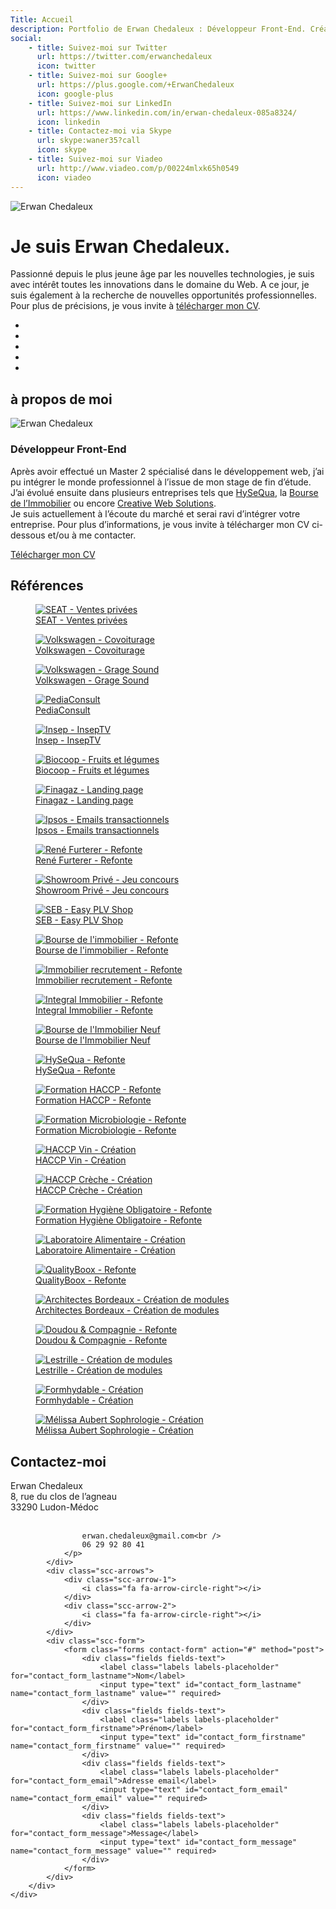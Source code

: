 ```yaml
---
Title: Accueil
description: Portfolio de Erwan Chedaleux : Développeur Front-End. Création de site internet, site dynamique, E-Commerce, Blog, Référencement, Réseaux sociaux.
social:
    - title: Suivez-moi sur Twitter
      url: https://twitter.com/erwanchedaleux
      icon: twitter
    - title: Suivez-moi sur Google+
      url: https://plus.google.com/+ErwanChedaleux
      icon: google-plus
    - title: Suivez-moi sur LinkedIn
      url: https://www.linkedin.com/in/erwan-chedaleux-085a8324/
      icon: linkedin
    - title: Contactez-moi via Skype
      url: skype:waner35?call
      icon: skype
    - title: Suivez-moi sur Viadeo
      url: http://www.viadeo.com/p/00224mlxk65h0549
      icon: viadeo
---
```


<div class="sc-home">
    <div class="sch-background">
        <img src="%theme_url%/assets/media/img/home-ls-1280.jpg"
             srcset="%theme_url%/assets/media/img/home-ls-1280.jpg 1280w,
                     %theme_url%/assets/media/img/home-ls-1920.jpg 1920w"
             class="schb-img"
             alt="Erwan Chedaleux" />
    </div>
    <div class="sch-content">
        <h1 class="sch-title-1">Je suis Erwan Chedaleux.</h1>
        <p class="sch-text">
            Passionné depuis le plus jeune âge par les <span class="highlight">nouvelles technologies</span>, je suis avec intérêt toutes les innovations dans le domaine du <span class="highlight">Web</span>. A ce jour, je suis également à la recherche de nouvelles <span class="highlight">opportunités professionnelles</span>. Pour plus de précisions, je vous invite à <a href="%theme_url%/assets/media/pdf/cv-erwan-chedaleux.pdf" title="CV de Erwan Chedaleux" target="_blank" class="lnk">télécharger mon CV</a>.
        </p>
        <div class="sch-social-networks">
            <ul class="sch-list">
                <li class="sch-itm">
                    <a href="https://twitter.com/erwanchedaleux" title="Suivez-moi sur Twitter" target="_blank" class="sch-lnk sch-lnk-twitter">
                        <i class="fa fa-twitter"></i>
                    </a>
                </li>
                <li class="sch-itm">
                    <a href="https://plus.google.com/+ErwanChedaleux" title="Suivez-moi sur Google+" target="_blank" class="sch-lnk">
                        <i class="fa fa-google-plus"></i>
                    </a>
                </li>
                <li class="sch-itm">
                    <a href="https://www.linkedin.com/in/erwan-chedaleux-085a8324/" title="Suivez-moi sur LinkedIn" target="_blank" class="sch-lnk">
                        <i class="fa fa-linkedin"></i>
                    </a>
                </li>
                <li class="sch-itm">
                    <a href="skype:waner35?call" title="Suivez-moi sur Skype" class="sch-lnk">
                        <i class="fa fa-skype"></i>
                    </a>
                </li>
                <li class="sch-itm">
                    <a href="http://www.viadeo.com/p/00224mlxk65h0549" title="Suivez-moi sur Viadeo" target="_blank" class="sch-lnk">
                        <i class="fa fa-viadeo"></i>
                    </a>
                </li>
            </ul>
        </div>
    </div>
    <div class="sch-arrow">
        <i class="fa fa-angle-down"></i>
    </div>
</div>
<div class="sc-about-me">
    <h2 class="scam-title-1">à propos de moi</h2>
    <div class="scam-content">
        <div class="inner">
            <div class="scam-photo">
                <img src="%theme_url%/assets/media/img/photo-erwan-chedaleux-ls-200.jpg"
                     srcset="%theme_url%/assets/media/img/photo-erwan-chedaleux-ls-200.jpg 200w,
                             %theme_url%/assets/media/img/photo-erwan-chedaleux-ls-300.jpg 300w"
                     class="scam-img"
                     alt="Erwan Chedaleux" />
            </div>
            <div class="scam-text">
                <h3 class="scam-title-2">Développeur Front-End</h3>
                <p class="scam-paragraph">
                    Après avoir effectué un Master 2 spécialisé dans le développement web, j’ai pu intégrer le monde professionnel à l’issue de mon stage de fin d’étude. J’ai évolué ensuite dans plusieurs entreprises tels que <a href="http://www.hysequa.fr/" rel="nofollow" target="_blank" class="lnk">HySeQua</a>, la <a href="https://www.bourse-immobilier.fr/" rel="nofollow" target="_blank" class="lnk">Bourse de l’Immobilier</a> ou encore <a href="https://www.cws-studio.com/" rel="nofollow" target="_blank" class="lnk">Creative Web Solutions</a>. <br />
                    Je suis actuellement à l’écoute du marché et serai ravi d’intégrer votre entreprise. Pour  plus d’informations, je vous invite à télécharger mon CV ci-dessous et/ou à me contacter.
                </p>
                <a href="#" class="scam-btn btns btn-1">
                    <i class="fa fa-file-pdf-o"></i>
                    Télécharger mon CV
                </a>
            </div>
        </div>
    </div>
    <div class="scam-arrow">
        <i class="fa fa-angle-down"></i>
    </div>
</div>
<div class="sc-references">
    <h2 class="scr-title-1">Références</h2>
    <div class="scr-content">
        <div class="inner">
            <div class="scr-shuffle">
                <figure class="scr-itm" data-groups='["all, cws"]' data-title="SEAT - Ventes privées">
                    <a href="#" class="scr-lnk" target="_blank" rel="nofollow">
                        <div class="scr-background">
                            <img src="%theme_url%/assets/media/img/logo-seat-ls-216.jpg"
                                 srcset="%theme_url%/assets/media/img/logo-seat-ls-216.jpg 216w,
                                         %theme_url%/assets/media/img/logo-seat-ls-324.jpg 324w"
                                 class="scr-img"
                                 alt="SEAT - Ventes privées" />
                        </div>
                        <figcaption class="scr-caption">SEAT - Ventes privées</figcaption>
                    </a>
                </figure>
                <figure class="scr-itm" data-groups='["all, cws"]' data-title="Volkswagen - Covoiturage">
                    <a href="#" class="scr-lnk" target="_blank" rel="nofollow">
                        <div class="scr-background">
                            <img src="%theme_url%/assets/media/img/logo-volkswagen-ls-216.jpg"
                                 srcset="%theme_url%/assets/media/img/logo-volkswagen-ls-216.jpg 216w,
                                         %theme_url%/assets/media/img/logo-volkswagen-ls-324.jpg 324w"
                                 class="scr-img"
                                 alt="Volkswagen - Covoiturage" />
                        </div>
                        <figcaption class="scr-caption">Volkswagen - Covoiturage</figcaption>
                    </a>
                </figure>
                <figure class="scr-itm" data-groups='["all, cws"]' data-title="Volkswagen - Grage Sound">
                    <a href="#" class="scr-lnk" target="_blank" rel="nofollow">
                        <div class="scr-background">
                            <img src="%theme_url%/assets/media/img/logo-garagesound-ls-216.jpg"
                                 srcset="%theme_url%/assets/media/img/logo-garagesound-ls-216.jpg 216w,
                                         %theme_url%/assets/media/img/logo-garagesound-ls-324.jpg 324w"
                                 class="scr-img"
                                 alt="Volkswagen - Grage Sound" />
                        </div>
                        <figcaption class="scr-caption">Volkswagen - Grage Sound</figcaption>
                    </a>
                </figure>
                <figure class="scr-itm" data-groups='["all, cws"]' data-title="PediaConsult">
                    <a href="#" class="scr-lnk" target="_blank" rel="nofollow">
                        <div class="scr-background">
                            <img src="%theme_url%/assets/media/img/logo-pediaconsult-ls-216.jpg"
                                 srcset="%theme_url%/assets/media/img/logo-pediaconsult-ls-216.jpg 216w,
                                         %theme_url%/assets/media/img/logo-pediaconsult-ls-324.jpg 324w"
                                 class="scr-img"
                                 alt="PediaConsult" />
                        </div>
                        <figcaption class="scr-caption">PediaConsult</figcaption>
                    </a>
                </figure>
                <figure class="scr-itm" data-groups='["all, cws"]' data-title="Insep - InsepTV">
                    <a href="#" class="scr-lnk" target="_blank" rel="nofollow">
                        <div class="scr-background">
                            <img src="%theme_url%/assets/media/img/logo-inseptv-ls-216.jpg"
                                 srcset="%theme_url%/assets/media/img/logo-inseptv-ls-216.jpg 216w,
                                         %theme_url%/assets/media/img/logo-inseptv-ls-324.jpg 324w"
                                 class="scr-img"
                                 alt="Insep - InsepTV" />
                        </div>
                        <figcaption class="scr-caption">Insep - InsepTV</figcaption>
                    </a>
                </figure>
                <figure class="scr-itm" data-groups='["all, cws"]' data-title="Biocoop - Fruits et légumes">
                    <a href="#" class="scr-lnk" target="_blank" rel="nofollow">
                        <div class="scr-background">
                            <img src="%theme_url%/assets/media/img/logo-biocoop-ls-216.jpg"
                                 srcset="%theme_url%/assets/media/img/logo-biocoop-ls-216.jpg 216w,
                                         %theme_url%/assets/media/img/logo-biocoop-ls-324.jpg 324w"
                                 class="scr-img"
                                 alt="Biocoop - Fruits et légumes" />
                        </div>
                        <figcaption class="scr-caption">Biocoop - Fruits et légumes</figcaption>
                    </a>
                </figure>
                <figure class="scr-itm" data-groups='["all, cws"]' data-title="Finagaz - Landing page">
                    <a href="#" class="scr-lnk" target="_blank" rel="nofollow">
                        <div class="scr-background">
                            <img src="%theme_url%/assets/media/img/logo-finagaz-ls-216.jpg"
                                 srcset="%theme_url%/assets/media/img/logo-finagaz-ls-216.jpg 216w,
                                         %theme_url%/assets/media/img/logo-finagaz-ls-324.jpg 324w"
                                 class="scr-img"
                                 alt="Finagaz - Landing page" />
                        </div>
                        <figcaption class="scr-caption">Finagaz - Landing page</figcaption>
                    </a>
                </figure>
                <figure class="scr-itm" data-groups='["all, cws"]' data-title="Ipsos - Emails transactionnels">
                    <a href="#" class="scr-lnk" target="_blank" rel="nofollow">
                        <div class="scr-background">
                            <img src="%theme_url%/assets/media/img/logo-ipsos-ls-216.jpg"
                                 srcset="%theme_url%/assets/media/img/logo-ipsos-ls-216.jpg 216w,
                                         %theme_url%/assets/media/img/logo-ipsos-ls-324.jpg 324w"
                                 class="scr-img"
                                 alt="Ipsos - Emails transactionnels" />
                        </div>
                        <figcaption class="scr-caption">Ipsos - Emails transactionnels</figcaption>
                    </a>
                </figure>
                <figure class="scr-itm" data-groups='["all, cws"]' data-title="René Furterer - Refonte">
                    <a href="#" class="scr-lnk" target="_blank" rel="nofollow">
                        <div class="scr-background">
                            <img src="%theme_url%/assets/media/img/logo-renefurterer-ls-216.jpg"
                                 srcset="%theme_url%/assets/media/img/logo-renefurterer-ls-216.jpg 216w,
                                         %theme_url%/assets/media/img/logo-renefurterer-ls-324.jpg 324w"
                                 class="scr-img"
                                 alt="René Furterer - Refonte" />
                        </div>
                        <figcaption class="scr-caption">René Furterer - Refonte</figcaption>
                    </a>
                </figure>
                <figure class="scr-itm" data-groups='["all, cws"]' data-title="Showroom Privé - Jeu concours">
                    <a href="#" class="scr-lnk" target="_blank" rel="nofollow">
                        <div class="scr-background">
                            <img src="%theme_url%/assets/media/img/logo-showroomprive-ls-216.jpg"
                                 srcset="%theme_url%/assets/media/img/logo-showroomprive-ls-216.jpg 216w,
                                         %theme_url%/assets/media/img/logo-showroomprive-ls-324.jpg 324w"
                                 class="scr-img"
                                 alt="Showroom Privé - Jeu concours" />
                        </div>
                        <figcaption class="scr-caption">Showroom Privé - Jeu concours</figcaption>
                    </a>
                </figure>
                <figure class="scr-itm" data-groups='["all, cws"]' data-title="SEB - Easy PLV Shop">
                    <a href="#" class="scr-lnk" target="_blank" rel="nofollow">
                        <div class="scr-background">
                            <img src="%theme_url%/assets/media/img/logo-seb-ls-216.jpg"
                                 srcset="%theme_url%/assets/media/img/logo-seb-ls-216.jpg 216w,
                                         %theme_url%/assets/media/img/logo-seb-ls-324.jpg 324w"
                                 class="scr-img"
                                 alt="SEB - Easy PLV Shop" />
                        </div>
                        <figcaption class="scr-caption">SEB - Easy PLV Shop</figcaption>
                    </a>
                </figure>
                <figure class="scr-itm" data-groups='["all, bourse"]' data-title="Bourse de l'immobilier - Refonte">
                    <a href="#" class="scr-lnk" target="_blank" rel="nofollow">
                        <div class="scr-background">
                            <img src="%theme_url%/assets/media/img/logo-bourseimmobilier-ls-216.jpg"
                                 srcset="%theme_url%/assets/media/img/logo-bourseimmobilier-ls-216.jpg 216w,
                                         %theme_url%/assets/media/img/logo-bourseimmobilier-ls-324.jpg 324w"
                                 class="scr-img"
                                 alt="Bourse de l'immobilier - Refonte" />
                        </div>
                        <figcaption class="scr-caption">Bourse de l'immobilier - Refonte</figcaption>
                    </a>
                </figure>
                <figure class="scr-itm" data-groups='["all, bourse"]' data-title="Immobilier recrutement - Refonte">
                    <a href="#" class="scr-lnk" target="_blank" rel="nofollow">
                        <div class="scr-background">
                            <img src="%theme_url%/assets/media/img/logo-bourseimmobilier-ls-216.jpg"
                                 srcset="%theme_url%/assets/media/img/logo-bourseimmobilier-ls-216.jpg 216w,
                                         %theme_url%/assets/media/img/logo-bourseimmobilier-ls-324.jpg 324w"
                                 class="scr-img"
                                 alt="Immobilier recrutement - Refonte" />
                        </div>
                        <figcaption class="scr-caption">Immobilier recrutement - Refonte</figcaption>
                    </a>
                </figure>
                <figure class="scr-itm" data-groups='["all, bourse"]' data-title="Integral Immobilier - Refonte">
                    <a href="#" class="scr-lnk" target="_blank" rel="nofollow">
                        <div class="scr-background">
                            <img src="%theme_url%/assets/media/img/logo-integralimmobilier-ls-216.jpg"
                                 srcset="%theme_url%/assets/media/img/logo-integralimmobilier-ls-216.jpg 216w,
                                         %theme_url%/assets/media/img/logo-integralimmobilier-ls-324.jpg 324w"
                                 class="scr-img"
                                 alt="Integral Immobilier - Refonte" />
                        </div>
                        <figcaption class="scr-caption">Integral Immobilier - Refonte</figcaption>
                    </a>
                </figure>
                <figure class="scr-itm" data-groups='["all, bourse"]' data-title="Bourse de l'Immobilier Neuf">
                    <a href="#" class="scr-lnk" target="_blank" rel="nofollow">
                        <div class="scr-background">
                            <img src="%theme_url%/assets/media/img/logo-bourseimmobilierneuf-ls-216.jpg"
                                 srcset="%theme_url%/assets/media/img/logo-bourseimmobilierneuf-ls-216.jpg 216w,
                                         %theme_url%/assets/media/img/logo-bourseimmobilierneuf-ls-324.jpg 324w"
                                 class="scr-img"
                                 alt="Bourse de l'Immobilier Neuf" />
                        </div>
                        <figcaption class="scr-caption">Bourse de l'Immobilier Neuf</figcaption>
                    </a>
                </figure>
                <figure class="scr-itm" data-groups='["all, hysequa"]' data-title="HySeQua - Refonte">
                    <a href="#" class="scr-lnk" target="_blank" rel="nofollow">
                        <div class="scr-background">
                            <img src="%theme_url%/assets/media/img/logo-hysequa-ls-216.jpg"
                                 srcset="%theme_url%/assets/media/img/logo-hysequa-ls-216.jpg 216w,
                                         %theme_url%/assets/media/img/logo-hysequa-ls-324.jpg 324w"
                                 class="scr-img"
                                 alt="HySeQua - Refonte" />
                        </div>
                        <figcaption class="scr-caption">HySeQua - Refonte</figcaption>
                    </a>
                </figure>
                <figure class="scr-itm" data-groups='["all, hysequa"]' data-title="Formation HACCP - Refonte">
                    <a href="#" class="scr-lnk" target="_blank" rel="nofollow">
                        <div class="scr-background">
                            <img src="%theme_url%/assets/media/img/logo-formationhaccp-ls-216.jpg"
                                 srcset="%theme_url%/assets/media/img/logo-formationhaccp-ls-216.jpg 216w,
                                         %theme_url%/assets/media/img/logo-formationhaccp-ls-324.jpg 324w"
                                 class="scr-img"
                                 alt="Formation HACCP - Refonte" />
                        </div>
                        <figcaption class="scr-caption">Formation HACCP - Refonte</figcaption>
                    </a>
                </figure>
                <figure class="scr-itm" data-groups='["all, hysequa"]' data-title="Formation Microbiologie - Refonte">
                    <a href="#" class="scr-lnk" target="_blank" rel="nofollow">
                        <div class="scr-background">
                            <img src="%theme_url%/assets/media/img/logo-formationmicrobiologie-ls-216.jpg"
                                 srcset="%theme_url%/assets/media/img/logo-formationmicrobiologie-ls-216.jpg 216w,
                                         %theme_url%/assets/media/img/logo-formationmicrobiologie-ls-324.jpg 324w"
                                 class="scr-img"
                                 alt="Formation Microbiologie - Refonte" />
                        </div>
                        <figcaption class="scr-caption">Formation Microbiologie - Refonte</figcaption>
                    </a>
                </figure>
                <figure class="scr-itm" data-groups='["all, hysequa"]' data-title="HACCP Vin - Création">
                    <a href="#" class="scr-lnk" target="_blank" rel="nofollow">
                        <div class="scr-background">
                            <img src="%theme_url%/assets/media/img/logo-haccpvin-ls-216.jpg"
                                 srcset="%theme_url%/assets/media/img/logo-haccpvin-ls-216.jpg 216w,
                                         %theme_url%/assets/media/img/logo-haccpvin-ls-324.jpg 324w"
                                 class="scr-img"
                                 alt="HACCP Vin - Création" />
                        </div>
                        <figcaption class="scr-caption">HACCP Vin - Création</figcaption>
                    </a>
                </figure>
                <figure class="scr-itm" data-groups='["all, hysequa"]' data-title="HACCP Crèche - Création">
                    <a href="#" class="scr-lnk" target="_blank" rel="nofollow">
                        <div class="scr-background">
                            <img src="%theme_url%/assets/media/img/logo-haccpcreche-ls-216.jpg"
                                 srcset="%theme_url%/assets/media/img/logo-haccpcreche-ls-216.jpg 216w,
                                         %theme_url%/assets/media/img/logo-haccpcreche-ls-324.jpg 324w"
                                 class="scr-img"
                                 alt="HACCP Crèche - Création" />
                        </div>
                        <figcaption class="scr-caption">HACCP Crèche - Création</figcaption>
                    </a>
                </figure>
                <figure class="scr-itm" data-groups='["all, hysequa"]' data-title="Formation Hygiène Obligatoire - Refonte">
                    <a href="#" class="scr-lnk" target="_blank" rel="nofollow">
                        <div class="scr-background">
                            <img src="%theme_url%/assets/media/img/logo-formationhygieneobligatoire-ls-216.jpg"
                                 srcset="%theme_url%/assets/media/img/logo-formationhygieneobligatoire-ls-216.jpg 216w,
                                         %theme_url%/assets/media/img/logo-formationhygieneobligatoire-ls-324.jpg 324w"
                                 class="scr-img"
                                 alt="Formation Hygiène Obligatoire - Refonte" />
                        </div>
                        <figcaption class="scr-caption">Formation Hygiène Obligatoire - Refonte</figcaption>
                    </a>
                </figure>
                <figure class="scr-itm" data-groups='["all, hysequa"]' data-title="Laboratoire Alimentaire - Création">
                    <a href="#" class="scr-lnk" target="_blank" rel="nofollow">
                        <div class="scr-background">
                            <img src="%theme_url%/assets/media/img/logo-laboratoirealimentaire-ls-216.jpg"
                                 srcset="%theme_url%/assets/media/img/logo-laboratoirealimentaire-ls-216.jpg 216w,
                                         %theme_url%/assets/media/img/logo-laboratoirealimentaire-ls-324.jpg 324w"
                                 class="scr-img"
                                 alt="Laboratoire Alimentaire - Création" />
                        </div>
                        <figcaption class="scr-caption">Laboratoire Alimentaire - Création</figcaption>
                    </a>
                </figure>
                <figure class="scr-itm" data-groups='["all, hysequa"]' data-title="QualityBoox - Refonte">
                    <a href="#" class="scr-lnk" target="_blank" rel="nofollow">
                        <div class="scr-background">
                            <img src="%theme_url%/assets/media/img/logo-qualityboox-ls-216.jpg"
                                 srcset="%theme_url%/assets/media/img/logo-qualityboox-ls-216.jpg 216w,
                                         %theme_url%/assets/media/img/logo-qualityboox-ls-324.jpg 324w"
                                 class="scr-img"
                                 alt="QualityBoox - Refonte" />
                        </div>
                        <figcaption class="scr-caption">QualityBoox - Refonte</figcaption>
                    </a>
                </figure>
                <figure class="scr-itm" data-groups='["all, heurisko"]' data-title="Architectes Bordeaux - Création de modules">
                    <a href="#" class="scr-lnk" target="_blank" rel="nofollow">
                        <div class="scr-background">
                            <img src="%theme_url%/assets/media/img/logo-architectesbordeaux-ls-216.jpg"
                                 srcset="%theme_url%/assets/media/img/logo-architectesbordeaux-ls-216.jpg 216w,
                                         %theme_url%/assets/media/img/logo-architectesbordeaux-ls-324.jpg 324w"
                                 class="scr-img"
                                 alt="Architectes Bordeaux - Création de modules" />
                        </div>
                        <figcaption class="scr-caption">Architectes Bordeaux - Création de modules</figcaption>
                    </a>
                </figure>
                <figure class="scr-itm" data-groups='["all, heurisko"]' data-title="Doudou & Compagnie - Refonte">
                    <a href="#" class="scr-lnk" target="_blank" rel="nofollow">
                        <div class="scr-background">
                            <img src="%theme_url%/assets/media/img/logo-doudouetcompagnie-ls-216.jpg"
                                 srcset="%theme_url%/assets/media/img/logo-doudouetcompagnie-ls-216.jpg 216w,
                                         %theme_url%/assets/media/img/logo-doudouetcompagnie-ls-324.jpg 324w"
                                 class="scr-img"
                                 alt="Doudou & Compagnie - Refonte" />
                        </div>
                        <figcaption class="scr-caption">Doudou & Compagnie - Refonte</figcaption>
                    </a>
                </figure>
                <figure class="scr-itm" data-groups='["all, heurisko"]' data-title="Lestrille - Création de modules">
                    <a href="#" class="scr-lnk" target="_blank" rel="nofollow">
                        <div class="scr-background">
                            <img src="%theme_url%/assets/media/img/logo-lestrille-ls-216.jpg"
                                 srcset="%theme_url%/assets/media/img/logo-lestrille-ls-216.jpg 216w,
                                         %theme_url%/assets/media/img/logo-lestrille-ls-324.jpg 324w"
                                 class="scr-img"
                                 alt="Lestrille - Création de modules" />
                        </div>
                        <figcaption class="scr-caption">Lestrille - Création de modules</figcaption>
                    </a>
                </figure>
                <figure class="scr-itm" data-groups='["all"]' data-title="Formhydable - Création">
                    <a href="#" class="scr-lnk" target="_blank" rel="nofollow">
                        <div class="scr-background">
                            <img src="%theme_url%/assets/media/img/logo-formhydable-ls-216.jpg"
                                 srcset="%theme_url%/assets/media/img/logo-formhydable-ls-216.jpg 216w,
                                         %theme_url%/assets/media/img/logo-formhydable-ls-324.jpg 324w"
                                 class="scr-img"
                                 alt="Formhydable - Création" />
                        </div>
                        <figcaption class="scr-caption">Formhydable - Création</figcaption>
                    </a>
                </figure>
                <figure class="scr-itm" data-groups='["all"]' data-title="Mélissa Aubert Sophrologie - Création">
                    <a href="#" class="scr-lnk" target="_blank" rel="nofollow">
                        <div class="scr-background">
                            <img src="%theme_url%/assets/media/img/logo-melissaaubertsophrologie-ls-216.jpg"
                                 srcset="%theme_url%/assets/media/img/logo-melissaaubertsophrologie-ls-216.jpg 216w,
                                         %theme_url%/assets/media/img/logo-melissaaubertsophrologie-ls-324.jpg 324w"
                                 class="scr-img"
                                 alt="Mélissa Aubert Sophrologie - Création" />
                        </div>
                        <figcaption class="scr-caption">Mélissa Aubert Sophrologie - Création</figcaption>
                    </a>
                </figure>
            </div>
        </div>
    </div>
    <div class="scr-arrow">
        <i class="fa fa-angle-down"></i>
    </div>
</div>
<div class="sc-contact">
    <div class="scc-content">
        <div class="inner">
            <div class="scc-infos">
                <h2 class="scc-title-1">Contactez-moi</h2>
                <p>
                    Erwan Chedaleux<br />
                    8, rue du clos de l’agneau<br />
                    33290 Ludon-Médoc<br /><br />

                    erwan.chedaleux@gmail.com<br />
                    06 29 92 80 41
                </p>
            </div>
            <div class="scc-arrows">
                <div class="scc-arrow-1">
                    <i class="fa fa-arrow-circle-right"></i>
                </div>
                <div class="scc-arrow-2">
                    <i class="fa fa-arrow-circle-right"></i>
                </div>
            </div>
            <div class="scc-form">
                <form class="forms contact-form" action="#" method="post">
                    <div class="fields fields-text">
                        <label class="labels labels-placeholder" for="contact_form_lastname">Nom</label>
                        <input type="text" id="contact_form_lastname" name="contact_form_lastname" value="" required>
                    </div>
                    <div class="fields fields-text">
                        <label class="labels labels-placeholder" for="contact_form_firstname">Prénom</label>
                        <input type="text" id="contact_form_firstname" name="contact_form_firstname" value="" required>
                    </div>
                    <div class="fields fields-text">
                        <label class="labels labels-placeholder" for="contact_form_email">Adresse email</label>
                        <input type="text" id="contact_form_email" name="contact_form_email" value="" required>
                    </div>
                    <div class="fields fields-text">
                        <label class="labels labels-placeholder" for="contact_form_message">Message</label>
                        <input type="text" id="contact_form_message" name="contact_form_message" value="" required>
                    </div>
                </form>
            </div>
        </div>
    </div>
</div>
